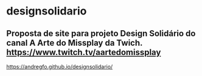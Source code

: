 # designsolidario
 Proposta de site para projeto Design Solidário do canal A Arte do Missplay da Twich. https://www.twitch.tv/aartedomissplay
---

https://andregfo.github.io/designsolidario/
